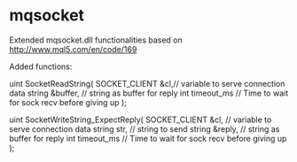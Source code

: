 mqsocket
========

Extended mqsocket.dll functionalities based on http://www.mql5.com/en/code/169


Added functions:


uint SocketReadString(
                       SOCKET_CLIENT &cl,// variable to serve connection data
                       string &buffer,       // string as buffer for reply
                       int   timeout_ms     // Time to wait for sock recv before giving up
                       );

uint SocketWriteString_ExpectReply(
                       SOCKET_CLIENT &cl,   // variable to serve connection data
                       string str,          // string to send
                       string &reply,       // string as buffer for reply
                       int   timeout_ms     // Time to wait for sock recv before giving up
                       );


